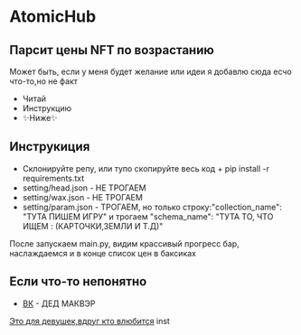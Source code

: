 # AtomicHub
## Парсит цены NFT по возрастанию



Может быть, если у меня будет желание или идеи я добавлю сюда есчо что-то,но не факт 

- Читай 
- Инструкцию 
- ✨Ниже✨

## Инструкиция 

- Склонируйте репу, или тупо скопируйте весь код + pip install -r requirements.txt
- setting/head.json - НЕ ТРОГАЕМ
- setting/wax.json - НЕ ТРОГАЕМ
- setting/param.json - ТРОГАЕМ, но только строку:"collection_name": "ТУТА ПИШЕМ ИГРУ"
и трогаем  "schema_name": "ТУТА ТО, ЧТО ИЩЕМ : (КАРТОЧКИ,ЗЕМЛИ И Т.Д)"

После запускаем main.py, видим крассивый прогресс бар, наслаждаемся и в конце список цен в баксиках



## Если что-то непонятно


- [ВК](https://vk.com/makwerik/) - ДЕД МАКВЭР


 [Это для девушек,вдруг кто влюбится](https://instagram.com/makwerik) inst
